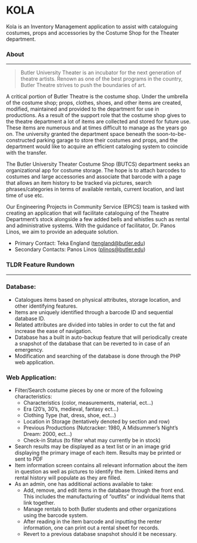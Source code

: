 # KOLA
Kola is an Inventory Management application to assist with cataloguing costumes, props and accessories by the Costume Shop for the Theater department.

### About 
___
>Butler University Theater is an incubator for the next generation of theatre artists. Renown as one of the best programs in the country, Butler Theatre strives to push the boundaries of art.

A critical portion of Butler Theatre is the costume shop. Under the umbrella of the costume shop; props, clothes, shoes, and other items are created, modified, maintained and provided to the department for use in productions. As a result of the support role that the costume shop gives to the theatre department a lot of items are collected and stored for future use. These items are numerous and at times difficult to manage as the years go on. The university granted the department space beneath the soon-to-be-constructed parking garage to store their costumes and props, and the department would like to acquire an efficient cataloging system to coincide with the transfer.

The Butler University Theater Costume Shop (BUTCS) department seeks an organizational app for costume storage. The hope is to attach barcodes to costumes and large accessories and associate that barcode with a page that allows an item history to be tracked via pictures, search phrases/categories in terms of available rentals, current location, and last time of use etc.

Our Engineering Projects in Community Service (EPICS) team is tasked with creating an application that will facilitate cataloguing of the Theatre Department’s stock alongside a few added bells and whistles such as rental and administrative systems. With the guidance of facilitator, Dr. Panos Linos, we aim to provide an adequate solution.

- Primary Contact: Teka England (tengland@butler.edu)
- Secondary Contacts: Panos Linos (plinos@butler.edu)

### TLDR Feature Rundown
______________________________________________________

### Database:
- Catalogues items based on physical attributes, storage location, and other identifying features.
- Items are uniquely identified through a barcode ID and sequential database ID.
- Related attributes are divided into tables in order to cut the fat and increase the ease of navigation.
- Database has a built in auto-backup feature that will periodically create a snapshot of the database that can be reverted to in case of an emergency.
- Modification and searching of the database is done through the PHP web application.


### Web Application:
- Filter/Search costume pieces by one or more of the following characteristics:
    - Characteristics (color, measurements, material, ect...)
    - Era (20’s, 30’s, medieval, fantasy ect...)
    - Clothing Type (hat, dress, shoe, ect…)
    - Location in Storage (tentatively denoted by section and row)
    - Previous Productions (Nutcracker: 1980, A Midsummer’s Night’s Dream: 2000, ect…)
    - Check-in Status (to filter what may currently be in stock)
- Search results may be displayed as a text list or in an image grid displaying the primary image of each item. Results may be printed or sent to PDF
- Item information screen contains all relevant information about the item in question as well as pictures to identify the item. Linked items and rental history will populate as they are filled.
- As an admin, one has additional actions available to take:
    - Add, remove, and edit items in the database through the front end. This includes the manufacturing of “outfits” or individual items that link together.  
    - Manage rentals to both Butler students and other organizations using the barcode system.
    - After reading in the item barcode and inputting the renter information, one can print out a rental sheet for records.
    - Revert to a previous database snapshot should it be necessary.
